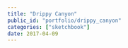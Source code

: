 ```yaml
---
title: "Drippy Canyon"
public_id: "portfolio/drippy_canyon"
categories: ["sketchbook"]
date: 2017-04-09
---
```

